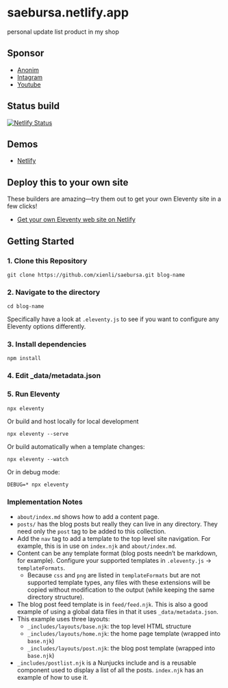 # saebursa.netlify.app

personal update list product in my shop

## Sponsor

* [Anonim](https://t.me/imam_sf)
* [Intagram](https://instagram.com/pmm_umm91)
* [Youtube](https://youtube.com/channel/UCShlGVaP3Y4BUAxE56OChdg)

## Status build

[![Netlify Status](https://api.netlify.com/api/v1/badges/042e2bcc-2830-4c76-a005-e9fae9a1f729/deploy-status)](https://app.netlify.com/sites/saebursa/deploys)

## Demos

* [Netlify](https://saebursa.netlify.app/)

## Deploy this to your own site

These builders are amazing—try them out to get your own Eleventy site in a few clicks!

* [Get your own Eleventy web site on Netlify](https://app.netlify.com/start/deploy?repository=https://github.com/xienli/saebursa.git)

## Getting Started

### 1. Clone this Repository

```
git clone https://github.com/xienli/saebursa.git blog-name
```


### 2. Navigate to the directory

```
cd blog-name
```

Specifically have a look at `.eleventy.js` to see if you want to configure any Eleventy options differently.

### 3. Install dependencies

```
npm install
```

### 4. Edit _data/metadata.json

### 5. Run Eleventy

```
npx eleventy
```

Or build and host locally for local development
```
npx eleventy --serve
```

Or build automatically when a template changes:
```
npx eleventy --watch
```

Or in debug mode:
```
DEBUG=* npx eleventy
```

### Implementation Notes

* `about/index.md` shows how to add a content page.
* `posts/` has the blog posts but really they can live in any directory. They need only the `post` tag to be added to this collection.
* Add the `nav` tag to add a template to the top level site navigation. For example, this is in use on `index.njk` and `about/index.md`.
* Content can be any template format (blog posts needn’t be markdown, for example). Configure your supported templates in `.eleventy.js` -> `templateFormats`.
	* Because `css` and `png` are listed in `templateFormats` but are not supported template types, any files with these extensions will be copied without modification to the output (while keeping the same directory structure).
* The blog post feed template is in `feed/feed.njk`. This is also a good example of using a global data files in that it uses `_data/metadata.json`.
* This example uses three layouts:
  * `_includes/layouts/base.njk`: the top level HTML structure
  * `_includes/layouts/home.njk`: the home page template (wrapped into `base.njk`)
  * `_includes/layouts/post.njk`: the blog post template (wrapped into `base.njk`)
* `_includes/postlist.njk` is a Nunjucks include and is a reusable component used to display a list of all the posts. `index.njk` has an example of how to use it.
